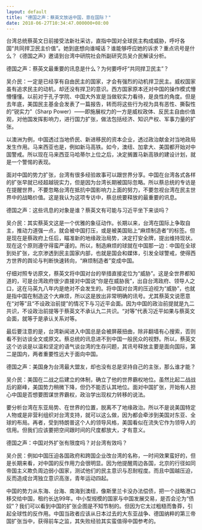 ```yaml
---
layout: default
title: "德国之声：蔡英文放话中国，意在国际？"
date: 2018-06-27T10:34:47.000000+08:00
---
```


台湾总统蔡英文日前接受法新社采访，直指中国对全球民主构成威胁，呼吁各国“共同捍卫民主价值”。她到底想向谁喊话？谁能够呼应她的诉求？重点讯号是什么？《德国之声》邀请到台湾中研院社会所副研究员吴介民解读分析。

德国之声：蔡英文最重要的讯息是什么？为何要呼吁“共同捍卫民主”？

吴介民：一定是已经享有自由民主的国家，才会有强烈的动机捍卫民主。威权国家虽有追求民主的动机，却还没有捍卫的意识。西方国家原本还对中国的操作模式懵懵懂懂。以前对于孔子学院、中国大外宣是当做软实力看待，是良性的角度。但是去年底，美国民主基金会发表了一篇报告，转而将这些行为视为具有恶性、撕裂性的“锐实力”（Sharp Power）——即施展权力的一方是威权政体、反民主自由价值观，对他国发挥影响力，进行国力扩张，做法包括经济、知识产权、军事力量的扩张。

以澳洲为例，中国透过当地侨民、新进移民的资本企业，透过政治献金对当地政局发生作用。马来西亚也是，例如新马高铁。如今，澳纽、加拿大、美国都开始对中国警戒。所以现在马来西亚马哈蒂尔上位之后，决定搁置马新高铁的建设计划，就是一个警惕的表现。

面对中国的势力扩张，台湾有很多经验故事可以跟世界分享。中国在台湾各式各样的扩张早就已经超越锐实力，但是因为台湾长期被国际忽略。所以蔡总统的专访是在提醒世界，不要忽略台湾在抵抗中国影响力上面的努力，不要忽视台湾在民主世界中的战略价值。这是我认为这项专访中，蔡总统要释放的最重要的讯息。

德国之声：这些讯息的对象是谁？蔡英文有可能与习近平坐下来谈吗？

吴介民：其实蔡英文这是一个优雅的象征动作。长期以来，台湾在国际上争取自主，推动力道强一点，就会被中国打压，或是被美国贴上“麻烦制造者”的标签。但是现在是蔡政府上任后，瞄准新的地缘政治局势，决定打安全牌，提出维持现状。现在这个原则遵守得蛮严谨的。所以，制造麻烦的球就在中国那一边：中国在全球到处扩张，北京渗透到民主国家内部，也就是国会和媒体，引发全球警戒，使得西方世界的舆论与判断快速转向，“麻烦制造者”变成中国。

仔细对照专访原文，蔡英文将中国对台的举措直接定位为“威胁”。这是全世界都知道的，可是台湾政府很少直接对中国说“你是在威胁我”，出自台湾政府、领导人之口，这在马英九八年内是绝对不会发生的。将中国对台湾的压迫视为“威胁”，也就是指中国在制造这个大麻烦，所以这是放出非常明确的讯号。尤其蔡英文说愿意在“对等”且“不设政治前提”的情况下与习近平会面。因为中国的政治前提就是九二共识，不设政治前提等于蔡英文不承认九二共识。“对等”代表习近平如果与蔡英文会面，就等于是承认关系对等。

最后要注意的是，台湾新闻进入中国总是会被屏蔽扭曲，除非翻墙有心搜索，否则看不到访谈全文或原文。蔡总统的讯息进不到中国一般民众的视野。所以，蔡英文这个访谈是以温和坚定的语气谈台湾的生存问题，其讯号释放主要是面向国际，第二是国内，两者重要性远大于面向中国。

德国之声：美国身为台湾最大盟友，却也没有总是坚持自己的主张，那么谁才能？

吴介民：美国在二战之后建立的体制，确立了他的世界霸权地位。虽然比起二战战后的巅峰，美国势力稍微下降，但仍不能否认其地位。面对中国扩张，开始有人担心中国是否想要图谋世界霸权，政治学出现权力转移的说法。

要分析台湾在东亚局势、在世界的位置，脱离不了地缘政治。所以不是说美国特定人物或是非营利组织对台湾支持，就可以这么做，因为都会牵涉到美国对东亚、全球的布局。再者，受到特朗普这个人的领导风格，美国看似在流失它作为领导人的信用。但我们应该要把空间跟时间的尺度都放大，才有意义。

德国之声：中国对外扩张有限度吗？对台湾有效吗？

吴介民：例如中国压迫各国政府和跨国企业改台湾的名称，一时间效果蛮好的，但是长期来看，对中国的反作用力会很明显。因为他提醒周边各国，北京的行径如同帝国主义欺负周边弱小国家，测试他们的民主意识与忍耐程度。而且中国越压迫，反而造成台湾独立意识高涨，青年运动四起。

中国的势力从东海、台海、南海到澳纽，像斯里兰卡没办法偿债，把一个战略港口移交给中国，租约长达99年。中小型规模的国家与中国发展交易，是否会沦为“债奴”？我们可以看到中国的扩张企图是不知节制的。但因为它太过粗糙而鲁莽，引起全球性的反作用。中国当政者应该从日本过去的大东亚战争、德国纳粹的第三帝国扩张当中，获得前车之监，其失败经验其实蛮值得中国参考的。

